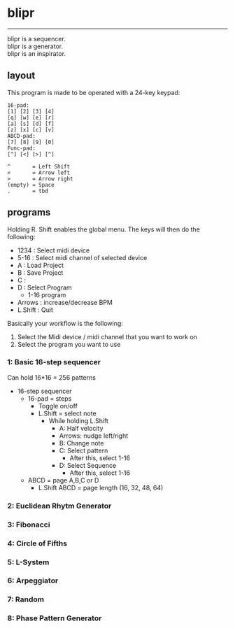 # blipr

---

blipr is a sequencer.  
blipr is a generator.  
blipr is an inspirator.

## layout

This program is made to be operated with a 24-key keypad:

```
16-pad:
[1] [2] [3] [4]
[q] [w] [e] [r]
[a] [s] [d] [f]
[z] [x] [c] [v] 
ABCD-pad:
[7] [8] [9] [0]
Func-pad:
[^] [<] [>] [^]

^       = Left Shift
<       = Arrow left
>       = Arrow right
(empty) = Space
.       = tbd
```

## programs

Holding R. Shift enables the global menu. The keys will then do the following:
- 1234      : Select midi device
- 5-16      : Select midi channel of selected device
- A         : Load Project
- B         : Save Project
- C         : 
- D         : Select Program
    - 1-16 program
- Arrows    : increase/decrease BPM
- L.Shift   : Quit

Basically your workflow is the following:

1. Select the Midi device / midi channel that you want to work on
2. Select the program you want to use

### 1: Basic 16-step sequencer

Can hold 16*16 = 256 patterns

- 16-step sequencer
    - 16-pad = steps
        - Toggle on/off
        - L.Shift = select note
            - While holding L.Shift
                - A: Half velocity
                - Arrows: nudge left/right
                - B: Change note
                - C: Select pattern
                    - After this, select 1-16
                - D: Select Sequence
                    - After this, select 1-16
    - ABCD   = page A,B,C or D
        - L.Shift ABCD = page length (16, 32, 48, 64)

### 2: Euclidean Rhytm Generator

### 3: Fibonacci

### 4: Circle of Fifths

### 5: L-System

### 6: Arpeggiator

### 7: Random

### 8: Phase Pattern Generator

